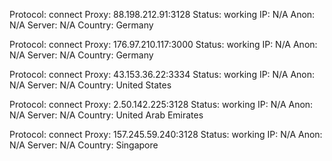 Protocol: connect
Proxy: 88.198.212.91:3128
Status: working
IP: N/A
Anon: N/A
Server: N/A
Country: Germany

Protocol: connect
Proxy: 176.97.210.117:3000
Status: working
IP: N/A
Anon: N/A
Server: N/A
Country: Germany

Protocol: connect
Proxy: 43.153.36.22:3334
Status: working
IP: N/A
Anon: N/A
Server: N/A
Country: United States

Protocol: connect
Proxy: 2.50.142.225:3128
Status: working
IP: N/A
Anon: N/A
Server: N/A
Country: United Arab Emirates

Protocol: connect
Proxy: 157.245.59.240:3128
Status: working
IP: N/A
Anon: N/A
Server: N/A
Country: Singapore

